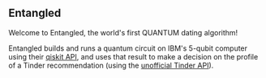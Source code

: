 Entangled
---------------------------------

Welcome to Entangled, the world's first QUANTUM dating algorithm! 

Entangled builds and runs a quantum circuit on IBM's 5-qubit computer using their [qiskit API](https://github.com/QISKit/qiskit-sdk-py), and uses that result to make a decision on the profile of a Tinder recommendation (using the [unofficial Tinder API](https://github.com/fbessez/Tinder)).
